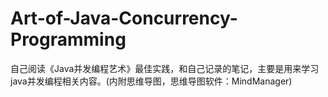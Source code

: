 # Art-of-Java-Concurrency-Programming
自己阅读《Java并发编程艺术》最佳实践，和自己记录的笔记，主要是用来学习java并发编程相关内容。(内附思维导图，思维导图软件：MindManager)
